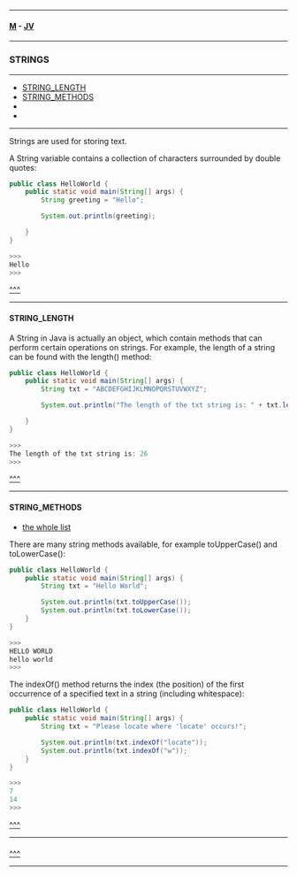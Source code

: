
---

#### [M](https://github.com/ttltrk/TTT/blob/master/menu.md) - [JV](https://github.com/ttltrk/TTT/tree/master/JV/JV.md)

---

### STRINGS

---

* [STRING_LENGTH](#STRING_LENGTH)
* [STRING_METHODS](#STRING_METHODS)
* [](#)
* [](#)

---

Strings are used for storing text.

A String variable contains a collection of characters surrounded by double quotes:

```java
public class HelloWorld {
    public static void main(String[] args) {
        String greeting = "Hello";

        System.out.println(greeting);

    }
}

>>>
Hello
>>>
```

[^^^](#STRINGS)

---

#### STRING_LENGTH

A String in Java is actually an object, which contain methods that can perform certain operations on strings. For example, the length of a string can be found with the length() method:

```java
public class HelloWorld {
    public static void main(String[] args) {
        String txt = "ABCDEFGHIJKLMNOPQRSTUVWXYZ";

        System.out.println("The length of the txt string is: " + txt.length());

    }
}

>>>
The length of the txt string is: 26
>>>
```

[^^^](#STRINGS)

---

#### STRING_METHODS

* [the whole list](https://www.w3schools.com/java/java_ref_string.asp)

There are many string methods available, for example toUpperCase() and toLowerCase():

```java
public class HelloWorld {
    public static void main(String[] args) {
        String txt = "Hello World";

        System.out.println(txt.toUpperCase());
        System.out.println(txt.toLowerCase());  
    }
}

>>>
HELLO WORLD
hello world
>>>
```

The indexOf() method returns the index (the position) of the first occurrence of a specified text in a string (including whitespace):

```java
public class HelloWorld {
    public static void main(String[] args) {
        String txt = "Please locate where 'locate' occurs!";

        System.out.println(txt.indexOf("locate"));
        System.out.println(txt.indexOf("w"));
    }
}

>>>
7
14
>>>
```

[^^^](#STRINGS)

---

####

[^^^](#STRINGS)

---
